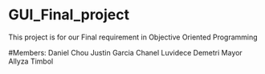 # GUI_Final_project

This project is for our Final requirement in Objective Oriented Programming

#Members:
Daniel Chou
Justin Garcia
Chanel Luvidece
Demetri Mayor
Allyza Timbol

